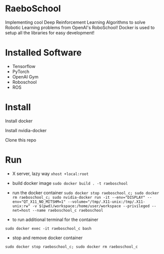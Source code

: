 # RaeboSchool

Implementing cool Deep Reinforcement Learning Algorithms to solve Robotic Learning problems from OpenAI's RoboSchool! Docker is used to setup all the libraries for easy development!

# Installed Software

- Tensorflow
- PyTorch
- OpenAI Gym
- Roboschool
- ROS

# Install

Install docker

Install nvidia-docker

Clone this repo

# Run

- X server, lazy way
```xhost +local:root ```

- build docker image
```sudo docker build . -t raeboschool ```

- run the docker container
```sudo docker stop raeboschool_c; sudo docker rm raeboschool_c; sudo nvidia-docker run -it --env="DISPLAY" --env="QT_X11_NO_MITSHM=1" --volume="/tmp/.X11-unix:/tmp/.X11-unix:rw" -v $(pwd)/workspace:/home/user/workspace --privileged --net=host --name raeboschool_c raeboschool```

- to run additional terminal for the container

```sudo docker exec -it raeboschool_c bash```

- stop and remove docker container

```sudo docker stop raeboschool_c; sudo docker rm raeboschool_c```

